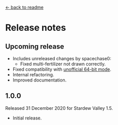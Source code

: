 ﻿﻿[← back to readme](README.md)

# Release notes
## Upcoming release
* Includes unreleased changes by spacechase0:
  * Fixed multi-fertilizer not drawn correctly.
* Fixed compatibility with [unofficial 64-bit mode](https://stardewvalleywiki.com/Modding:Migrate_to_64-bit_on_Windows).
* Internal refactoring.
* Improved documentation.

## 1.0.0
Released 31 December 2020 for Stardew Valley 1.5.

* Initial release.
